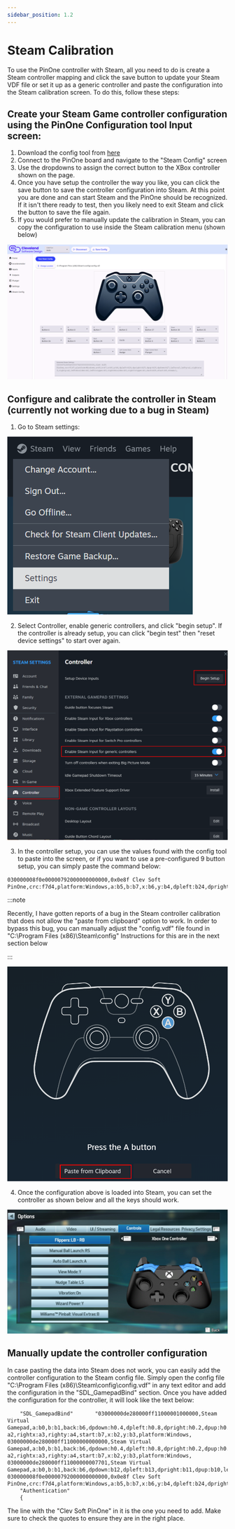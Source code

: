 ```yaml
---
sidebar_position: 1.2
---
```


# Steam Calibration

To use the PinOne controller with Steam, all you need to do is create a Steam controller mapping and click the save button to update your Steam VDF file or set it up as a generic controller and paste the configuration into the Steam calibration screen. To do this, follow these steps:

## Create your Steam Game controller configuration using the PinOne Configuration tool Input screen:

1. Download the config tool from [here](https://github.com/philipellisis/arduino-virtual-pinball-board/releases/download/v1.19.1/pinone-config-tool.1.19.1.exe)
2. Connect to the PinOne board and navigate to the "Steam Config" screen
3. Use the dropdowns to assign the correct button to the XBox controller shown on the page.
4. Once you have setup the controller the way you like, you can click the save button to save the controller configuration into Steam. At this point you are done and can start Steam and the PinOne should be recognized. If it isn't there ready to test, then you likely need to exit Steam and click the button to save the file again.
5. If you would prefer to manually update the calibration in Steam, you can copy the configuration to use inside the Steam calibration menu (shown below)

![image](./img/steam5.png)

## Configure and calibrate the controller in Steam (currently not working due to a bug in Steam)

1. Go to Steam settings:

![image](./img/steam1.png)

2. Select Controller, enable generic controllers, and click "begin setup". If the controller is already setup, you can click "begin test" then "reset device settings" to start over again.

![image](./img/steam2.png)

3. In the controller setup, you can use the values found with the config tool to paste into the screen, or if you want to use a pre-configured 9 button setup, you can simply paste the command below:

```
030000008f0e00000792000000000000,0x0e8f Clev Soft PinOne,crc:f7d4,platform:Windows,a:b5,b:b7,x:b6,y:b4,dpleft:b24,dpright:b25,dpup:b26,dpdown:b27,leftx:a0,lefty:a1,rightx:a3,righty:a2,leftshoulder:b2,lefttrigger:b3,rightshoulder:b0,righttrigger:b1,back:b28,start:b8,steam:2,
```

:::note

Recently, I have gotten reports of a bug in the Steam controller calibration that does not allow the "paste from clipboard" option to work. In order to bypass this bug, you can manually adjust the "config.vdf" file found in "C:\Program Files (x86)\Steam\config" Instructions for this are in the next section below

:::

![image](./img/steam3.png)

4. Once the configuration above is loaded into Steam, you can set the controller as shown below and all the keys should work.

![image](./img/steam4.png)

## Manually update the controller configuration

In case pasting the data into Steam does not work, you can easily add the controller configuration to the Steam config file. Simply open the config file "C:\Program Files (x86)\Steam\config\config.vdf" in any text editor and add the configuration in the "SDL_GamepadBind" section. Once you have added the configuration for the controller, it will look like the text below:

```
	"SDL_GamepadBind"		"03000000de280000ff11000001000000,Steam Virtual Gamepad,a:b0,b:b1,back:b6,dpdown:h0.4,dpleft:h0.8,dpright:h0.2,dpup:h0.1,leftshoulder:b4,leftstick:b8,lefttrigger:+a2,leftx:a0,lefty:a1,rightshoulder:b5,rightstick:b9,righttrigger:-a2,rightx:a3,righty:a4,start:b7,x:b2,y:b3,platform:Windows,
03000000de280000ff11000000000000,Steam Virtual Gamepad,a:b0,b:b1,back:b6,dpdown:h0.4,dpleft:h0.8,dpright:h0.2,dpup:h0.1,leftshoulder:b4,leftstick:b8,lefttrigger:+a2,leftx:a0,lefty:a1,rightshoulder:b5,rightstick:b9,righttrigger:-a2,rightx:a3,righty:a4,start:b7,x:b2,y:b3,platform:Windows,
03000000de280000ff11000000007701,Steam Virtual Gamepad,a:b0,b:b1,back:b6,dpdown:b12,dpleft:b13,dpright:b11,dpup:b10,leftshoulder:b4,leftstick:b8,lefttrigger:a4,leftx:a1,lefty:a0~,rightshoulder:b5,rightstick:b9,righttrigger:a5,rightx:a3,righty:a2~,start:b7,x:b2,y:b3,platform:Windows,
030000008f0e00000792000000000000,0x0e8f Clev Soft PinOne,crc:f7d4,platform:Windows,a:b5,b:b7,x:b6,y:b4,dpleft:b24,dpright:b25,dpup:b26,dpdown:b27,leftx:a0,lefty:a1,rightx:a3,righty:a2,leftshoulder:b2,lefttrigger:b3,rightshoulder:b0,righttrigger:b1,back:b28,start:b8,steam:2,"
	"Authentication"
	{
```

The line with the "Clev Soft PinOne" in it is the one you need to add. Make sure to check the quotes to ensure they are in the right place.